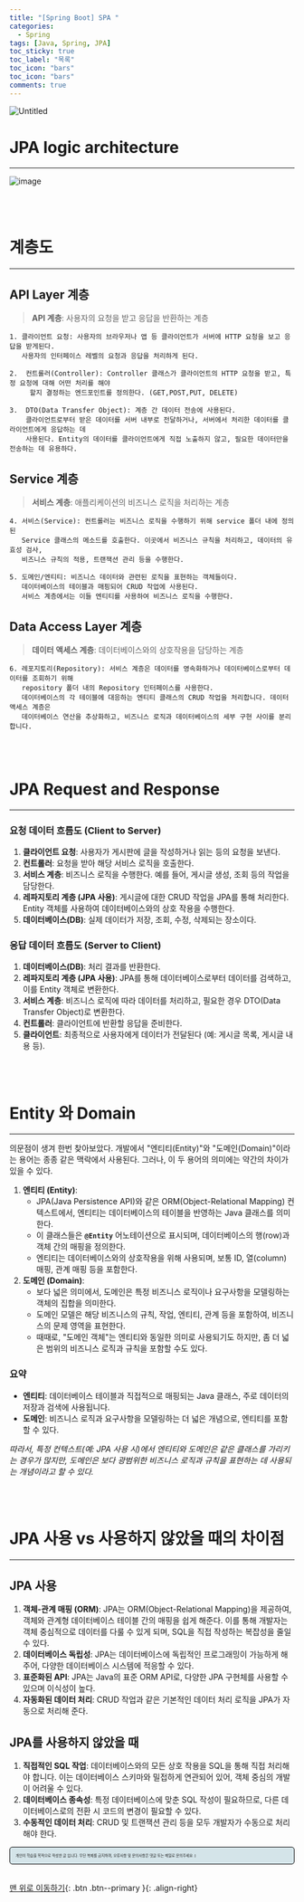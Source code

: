 ```yaml
---
title: "[Spring Boot] SPA "
categories:
  - Spring
tags: [Java, Spring, JPA]
toc_sticky: true
toc_label: "목록"
toc_icon: "bars"
toc_icon: "bars"
comments: true
---
```


![Untitled](https://tecoble.techcourse.co.kr/static/f11e41fcb46e962e898e8816ba02d5f5/6050d/spring.png)

# JPA **logic architecture**

---

![image](https://github.com/solfany/solfany.github.io/assets/123814718/a4623378-4783-4baa-9316-223529b733fd)

<br>
<br>

# 계층도

---

## API Layer 계층

> **API 계층**: 사용자의 요청을 받고 응답을 반환하는 계층

```
1. 클라이언트 요청: 사용자의 브라우저나 앱 등 클라이언트가 서버에 HTTP 요청을 보고 응답을 받게된다.
   사용자의 인터페이스 레벨의 요청과 응답을 처리하게 된다.

2.  컨트롤러(Controller): Controller 클래스가 클라이언트의 HTTP 요청을 받고, 특정 요청에 대해 어떤 처리를 해야
     할지 결정하는 엔드포인트를 정의한다. (GET,POST,PUT, DELETE)

3.  DTO(Data Transfer Object): 계층 간 데이터 전송에 사용된다.
    클라이언트로부터 받은 데이터를 서버 내부로 전달하거나, 서버에서 처리한 데이터를 클라이언트에게 응답하는 데
    사용된다. Entity의 데이터를 클라이언트에게 직접 노출하지 않고, 필요한 데이터만을 전송하는 데 유용하다.
```

## Service 계층

> **서비스 계층**: 애플리케이션의 비즈니스 로직을 처리하는 계층

```
4. 서비스(Service): 컨트롤러는 비즈니스 로직을 수행하기 위해 service 폴더 내에 정의된
   Service 클래스의 메소드를 호출한다. 이곳에서 비즈니스 규칙을 처리하고, 데이터의 유효성 검사,
   비즈니스 규칙의 적용, 트랜잭션 관리 등을 수행한다.

5. 도메인/엔티티: 비즈니스 데이터와 관련된 로직을 표현하는 객체들이다.
   데이터베이스의 테이블과 매핑되어 CRUD 작업에 사용된다.
   서비스 계층에서는 이들 엔티티를 사용하여 비즈니스 로직을 수행한다.
```

## Data Access Layer 계층

> **데이터 액세스 계층**: 데이터베이스와의 상호작용을 담당하는 계층

```
6. 레포지토리(Repository): 서비스 계층은 데이터를 영속화하거나 데이터베이스로부터 데이터를 조회하기 위해
   repository 폴더 내의 Repository 인터페이스를 사용한다.
   데이터베이스의 각 테이블에 대응하는 엔티티 클래스의 CRUD 작업을 처리합니다. 데이터 액세스 계층은
   데이터베이스 연산을 추상화하고, 비즈니스 로직과 데이터베이스의 세부 구현 사이를 분리합니다.
```

</br>
<br>

# JPA **Request and Response**

---

### 요청 데이터 흐름도 (Client to Server)

1. **클라이언트 요청**: 사용자가 게시판에 글을 작성하거나 읽는 등의 요청을 보낸다.
2. **컨트롤러**: 요청을 받아 해당 서비스 로직을 호출한다.
3. **서비스 계층**: 비즈니스 로직을 수행한다. 예를 들어, 게시글 생성, 조회 등의 작업을 담당한다.
4. **레파지토리 계층 (JPA 사용)**: 게시글에 대한 CRUD 작업을 JPA를 통해 처리한다.
   Entity 객체를 사용하여 데이터베이스와의 상호 작용을 수행한다.
5. **데이터베이스(DB)**: 실제 데이터가 저장, 조회, 수정, 삭제되는 장소이다.

### 응답 데이터 흐름도 (Server to Client)

1. **데이터베이스(DB)**: 처리 결과를 반환한다.
2. **레파지토리 계층 (JPA 사용)**: JPA를 통해 데이터베이스로부터 데이터를 검색하고,
   이를 Entity 객체로 변환한다.
3. **서비스 계층**: 비즈니스 로직에 따라 데이터를 처리하고, 필요한 경우 DTO(Data Transfer Object)로 변환한다.
4. **컨트롤러**: 클라이언트에 반환할 응답을 준비한다.
5. **클라이언트**: 최종적으로 사용자에게 데이터가 전달된다 (예: 게시글 목록, 게시글 내용 등).

</br>
<br>

# Entity 와 Domain

---

의문점이 생겨 한번 찾아보았다.
개발에서 "엔티티(Entity)"와 "도메인(Domain)"이라는 용어는 종종 같은 맥락에서 사용된다.
그러나, 이 두 용어의 의미에는 약간의 차이가 있을 수 있다.

1. **엔티티 (Entity)**:
   - JPA(Java Persistence API)와 같은 ORM(Object-Relational Mapping) 컨텍스트에서, 엔티티는 데이터베이스의 테이블을 반영하는 Java 클래스를 의미한다.
   - 이 클래스들은 **`@Entity`** 어노테이션으로 표시되며, 데이터베이스의 행(row)과 객체 간의 매핑을 정의한다.
   - 엔티티는 데이터베이스와의 상호작용을 위해 사용되며, 보통 ID, 열(column) 매핑, 관계 매핑 등을 포함한다.
2. **도메인 (Domain)**:
   - 보다 넓은 의미에서, 도메인은 특정 비즈니스 로직이나 요구사항을 모델링하는 객체의 집합을 의미한다.
   - 도메인 모델은 해당 비즈니스의 규칙, 작업, 엔티티, 관계 등을 포함하여, 비즈니스의 문제 영역을 표현한다.
   - 때때로, "도메인 객체"는 엔티티와 동일한 의미로 사용되기도 하지만, 좀 더 넓은 범위의 비즈니스 로직과 규칙을 포함할 수도 있다.

### 요약

- **엔티티**: 데이터베이스 테이블과 직접적으로 매핑되는 Java 클래스, 주로 데이터의 저장과 검색에 사용됩니다.
- **도메인**: 비즈니스 로직과 요구사항을 모델링하는 더 넓은 개념으로, 엔티티를 포함할 수 있다.

_따라서, 특정 컨텍스트(예: JPA 사용 시)에서 엔티티와 도메인은 같은 클래스를 가리키는 경우가 많지만, 도메인은 보다 광범위한 비즈니스 로직과 규칙을 표현하는 데 사용되는 개념이라고 할 수 있다._

<br>
<br>

# JPA 사용 vs 사용하지 않았을 때의 차이점

---

## JPA 사용

1. **객체-관계 매핑 (ORM)**: JPA는 ORM(Object-Relational Mapping)을 제공하여, 객체와 관계형 데이터베이스 테이블 간의 매핑을 쉽게 해준다.
   이를 통해 개발자는 객체 중심적으로 데이터를 다룰 수 있게 되며, SQL을 직접 작성하는 복잡성을 줄일 수 있다.
2. **데이터베이스 독립성**: JPA는 데이터베이스에 독립적인 프로그래밍이 가능하게 해주어, 다양한 데이터베이스 시스템에 적응할 수 있다.
3. **표준화된 API**: JPA는 Java의 표준 ORM API로, 다양한 JPA 구현체를 사용할 수 있으며 이식성이 높다.
4. **자동화된 데이터 처리**: CRUD 작업과 같은 기본적인 데이터 처리 로직을 JPA가 자동으로 처리해 준다.

## JPA를 사용하지 않았을 때

1. **직접적인 SQL 작업**: 데이터베이스와의 모든 상호 작용을 SQL을 통해 직접 처리해야 합니다.
   이는 데이터베이스 스키마와 밀접하게 연관되어 있어, 객체 중심의 개발이 어려울 수 있다.
2. **데이터베이스 종속성**: 특정 데이터베이스에 맞춘 SQL 작성이 필요하므로, 다른 데이터베이스로의 전환 시 코드의 변경이 필요할 수 있다.
3. **수동적인 데이터 처리**: CRUD 및 트랜잭션 관리 등을 모두 개발자가 수동으로 처리해야 한다.

<aside style="background-color: #d4e4e9; font-size: 0.4rem; border: 1px solid #000; padding: 10px; border-radius: 5px;">
개인이 학습을 목적으로 작성한 글 입니다.
무단 복제를 금지하며, 오류사항 및 문의사항은 댓글 또는 메일로 문의주세요 :) 
</aside>

<br>

[맨 위로 이동하기](#){: .btn .btn--primary }{: .align-right}

